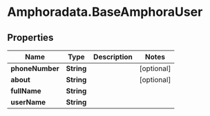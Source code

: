 # Amphoradata.BaseAmphoraUser

## Properties

Name | Type | Description | Notes
------------ | ------------- | ------------- | -------------
**phoneNumber** | **String** |  | [optional] 
**about** | **String** |  | [optional] 
**fullName** | **String** |  | 
**userName** | **String** |  | 


